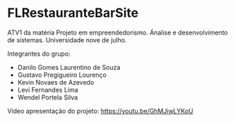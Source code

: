 # FLRestauranteBarSite
ATV1 da matéria Projeto em empreendedorismo.
Ánalise e desenvolvimento de sistemas.
Universidade nove de julho.

Integrantes do grupo:
- Danilo Gomes Laurentino de Souza
- Gustavo Pregigueiro Lourenço
- Kevin Novaes de Azevedo
- Levi Fernandes Lima
- Wendel Portela Silva

Vídeo apresentação do projeto:
https://youtu.be/GhMJiwLYKoU
